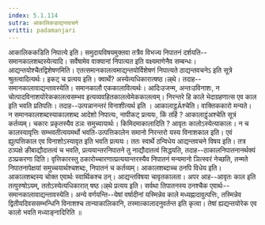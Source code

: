 ```yaml
---
index: 5.1.114
sutra: आकालिकडाद्यन्तवचने
vritti: padamanjari
---
```


 आकालिककडिति निपात्ये इति। समुदायविषयमुक्तवा तत्रैव विभज्य निपातनं दर्शयति--समानकालशब्दस्येत्यादि। सर्वेषामेव वाक्यानां निपात्यत इति वक्ष्यमाणेनैव सम्बन्धः। आद्यन्तयोश्चैतद्विशेषणमिति। एतत्समानकालत्वमाद्यन्तयोर्विशेषणं निपात्यते ठाद्यन्तवचनेऽ इति सूत्रे श्रुतत्वादित्यर्थः। इकट् च प्रत्यय इति। क्वार्थे? अस्येत्यधिकारात्षष्ठ।ल्र्थे। तदाह--समानकालावाद्यन्तावस्येति। समानकालौ एककालावित्यर्थः। आदिःउजन्म, अन्तःउविनाशः, न चोत्पादविनाशयोरेककालत्वसम्भव इत्यव्यवहितकालत्वेमेककालत्वम्। निरन्तरे हि काले भेदाग्रहणात्स एव काल इति भवति प्रतिपतिः। तदाह--उत्पन्नानन्तरं विनाशीत्यर्थ इति । आकालाट्ठÄश्चेति। वाक्तिककारो मन्यते। न समानकालशब्दस्याकालशब्द आदेशो निपात्यः, नापीकट् प्रत्ययः, किं तर्हि ? आकालाट्ठ्ंअश्चेति सूत्रं कर्तव्यम्। चकारः प्रकृतस्यैव ठञः समुच्यायार्थः। किमिदमाकालादिति ? आवृतः कालोऽस्येत्याकालः। न च कालस्यावृत्तिः सम्भवतीत्ययमर्थो भवति-उत्पत्तिकालेन समानो निरन्तरो यस्य विनाशकाल इति। एवं ह्युत्पत्तिकाल एव विनाशोऽस्यावृत इति भवति प्रत्ययः। ततः स्वार्थे ठन्विधेय आद्यन्तवचने विषय इति। तत्र ठञ्पक्षे ङीबाद्यौदातत्वं च भवति, प्रत्ययान्तरनिपातने तु नाद्यौदातत्वं सिद्धयति, तदाह--ठाकालनिपातनानर्थक्यं ठञ्प्रकरणा दिति।  वृत्तिकारस्तु ठकारोच्चारणात्प्रत्ययान्तरस्यैव निपातनं मन्यमानो ञित्स्वरं नेच्छति, तन्मते निपातनापेक्षयां समुच्चयार्थश्चशब्दः, निपातनं च कर्तव्यम्। आकालशब्दाच्च ठनपि विधेय इति। आकालशब्दस्य चोक्त एवार्थः स्वार्थिकश्च ठन्। आद्यन्तविषया चावृतकालता। अपर आह--आवृतः काल इति तत्पुरुषोऽयम्, ततोऽस्येत्यधिकारात् षष्ठ।ल्र्थे प्रत्यय इति। सर्वथा तिपातनस्य ठनश्चैक एवार्थः--समानकालावाद्यन्तावस्येति। अन्ये वर्णयन्ति--येषां वर्षादीनां यस्मिन्नेव काले मध्यह्नादावुत्पत्तिः, तस्मिन्नेव द्वितीयदिवससम्भन्धिनि विनाशश्च तान्याकालिकानि, तस्मात्कालादनुवर्तन्त इति कृत्वा। तेषां ह्यद्यन्तयोरेक एव कालो भवति मध्याङ्नादिरिति ॥
